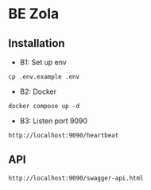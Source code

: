 # BE Zola
## Installation
+ B1: Set up env
```angular2html
cp .env.example .env
```
+ B2: Docker
```angular2html
docker compose up -d
```
+ B3: Listen port 9090
```angular2html
http://localhost:9090/heartbeat
```
## API
```angular2html
http://localhost:9090/swagger-api.html
```